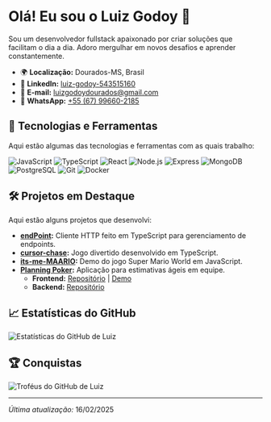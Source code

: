 # Olá! Eu sou o Luiz Godoy 👋

Sou um desenvolvedor fullstack apaixonado por criar soluções que facilitam o dia a dia. Adoro mergulhar em novos desafios e aprender constantemente.

- 🌍 **Localização:** Dourados-MS, Brasil
- 💼 **LinkedIn:** [luiz-godoy-543515160](https://www.linkedin.com/in/luiz-godoy-543515160/)
- 📧 **E-mail:** [luizgodoydourados@gmail.com](mailto:luizgodoydourados@gmail.com)
- 📱 **WhatsApp:** [+55 (67) 99660-2185](https://wa.me/5567996602185)

## 🚀 Tecnologias e Ferramentas

Aqui estão algumas das tecnologias e ferramentas com as quais trabalho:

![JavaScript](https://img.shields.io/badge/-JavaScript-F7DF1E?style=flat-square&logo=javascript&logoColor=black)
![TypeScript](https://img.shields.io/badge/-TypeScript-007ACC?style=flat-square&logo=typescript&logoColor=white)
![React](https://img.shields.io/badge/-React-61DAFB?style=flat-square&logo=react&logoColor=black)
![Node.js](https://img.shields.io/badge/-Node.js-339933?style=flat-square&logo=node.js&logoColor=white)
![Express](https://img.shields.io/badge/-Express-000000?style=flat-square&logo=express&logoColor=white)
![MongoDB](https://img.shields.io/badge/-MongoDB-47A248?style=flat-square&logo=mongodb&logoColor=white)
![PostgreSQL](https://img.shields.io/badge/-PostgreSQL-336791?style=flat-square&logo=postgresql&logoColor=white)
![Git](https://img.shields.io/badge/-Git-F05032?style=flat-square&logo=git&logoColor=white)
![Docker](https://img.shields.io/badge/-Docker-2496ED?style=flat-square&logo=docker&logoColor=white)

## 🛠 Projetos em Destaque

Aqui estão alguns projetos que desenvolvi:

- **[endPoint](https://github.com/LuizHGodoy/endPoint):** Cliente HTTP feito em TypeScript para gerenciamento de endpoints.
- **[cursor-chase](https://github.com/LuizHGodoy/cursor-chase):** Jogo divertido desenvolvido em TypeScript.
- **[its-me-MAARIO](https://github.com/LuizHGodoy/its-me-MAARIO):** Demo do jogo Super Mario World em JavaScript.
- **[Planning Poker](https://planning-poker-fe.vercel.app):** Aplicação para estimativas ágeis em equipe.
  - **Frontend:** [Repositório](https://github.com/LuizHGodoy/mango-juice-fe) | [Demo](https://planning-poker-fe.vercel.app)
  - **Backend:** [Repositório](https://github.com/LuizHGodoy/mango-juice-be)

## 📈 Estatísticas do GitHub

![Estatísticas do GitHub de Luiz](https://github-readme-stats.vercel.app/api?username=LuizHGodoy&show_icons=true&theme=dracula)

## 🏆 Conquistas

![Troféus do GitHub de Luiz](https://github-profile-trophy.vercel.app/?username=LuizHGodoy&theme=dracula)

---

*Última atualização:* 16/02/2025


